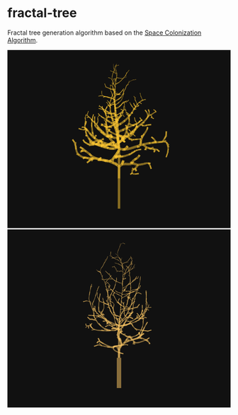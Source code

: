 # fractal-tree
Fractal tree generation algorithm based on the [Space Colonization Algorithm][space-colonization-algorithm].

<img src="examples/fractal-tree-01.png" />

<img src="examples/fractal-tree-02.png" />

[space-colonization-algorithm]: http://algorithmicbotany.org/papers/colonization.egwnp2007.html
